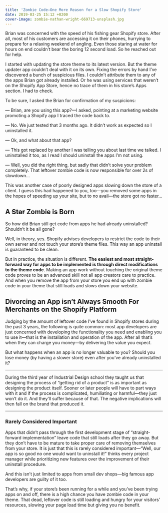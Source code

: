 ```yaml
---
title: 'Zombie Code—One More Reason for a Slow Shopify Store'
date: 2019-03-25 15:12 +0200
cover-image: zombie-nathan-wright-669713-unsplash.jpg
---
```


Brian was concerned with the speed of his fishing gear Shopify store. After all, most of his customers are accessing it on their phones, hurrying to prepare for a relaxing weekend of angling.
Even those staring at water for hours on end couldn’t bear the boring 12 second load. So he reached out for help.

I started with updating the store theme to its latest version. But the theme updater app couldn’t deal with it on its own. Fixing the errors by hand I’ve discovered a bunch of suspicious files. I couldn’t attribute them to any of the apps Brian got already installed. Or he was using services that weren’t on the Shopify App Store, hence no trace of them in his store’s Apps section. I had to check.

To be sure, I asked the Brian for confirmation of my suspicions:

— Brian, are you using this app?—I asked, pointing at a marketing website promoting a Shopify app I traced the code back to.

— No. We just tested that 3 months ago. It didn’t work as expected so I uninstalled it.

— Ok, and what about that app?

— This got replaced by another I was telling you about last time we talked. I uninstalled it too, as I read I should uninstall the apps I’m not using.

— Well, you did the right thing, but sadly that didn’t solve your problem completely. That leftover zombie code is now responsible for over 2s of slowdown… 


This was another case of poorly designed apps slowing down the store of a client. I guess this had happened to you, too—you removed some apps in the hopes of speeding up your site, but to no avail—the store got no faster…

## A ~~Star~~ Zombie is Born
So how did Brian still get code from apps he had already uninstalled? Shouldn’t it be all gone?

Well, in theory, yes. Shopify advises developers to restrict the code to their own server and not touch your store’s theme files. This way an app uninstall is guaranteed to be clean.

But in practice, the situation is different. **The easiest and most straight-forward way for apps to be implemented is through direct modifications to the theme code**. Making an app work without touching the original theme code proves to be an advanced skill not all app creators care to practice. And when you remove the app from your store you end up with zombie code in your theme that still loads and slows down your website.

## Divorcing an App isn’t Always Smooth For Merchants on the Shopify Platform

Judging by the amount of leftover code I’ve found in Shopify stores during the past 3 years, the following is quite common: most app developers are just concerned with developing the functionality you need and enabling you to use it—that is the installation and operation of the app. After all that’s when they can charge you money—by delivering the value you expect.

But what happens when an app is no longer valuable to you? Should you lose money (by having a slower store) even after you’ve already uninstalled it?

---- 
During the third year of Industrial Design school they taught us that designing the process of “getting rid of a product” is as important as designing the product itself. Sooner or later people will have to part ways with it and if the process is complicated, humiliating or harmful—they just won’t do it. And they’ll suffer because of that. The negative implications will then fall on the brand that produced it.

---- 

### Rarely Considered Important
Apps that didn’t pass through the first development stage of “straight-forward implementation” leave code that still loads after they go away. But they don’t have to be mature to take proper care of removing themselves from your store. It is just that this is rarely considered important—“Well, our app is so good no one would want to uninstall it!” thinks every project manager while prioritizing new features over the improvement of their uninstall procedure. 

And this isn’t just limited to apps from small dev shops—big famous app developers are guilty of it too. 

That’s why, if your store’s been running for a while and you’ve been trying apps on and off, there is a high chance you have zombie code in your theme. That dead, leftover code is still loading and hungry for your visitors’ resources, slowing your page load time but giving you no benefit. 